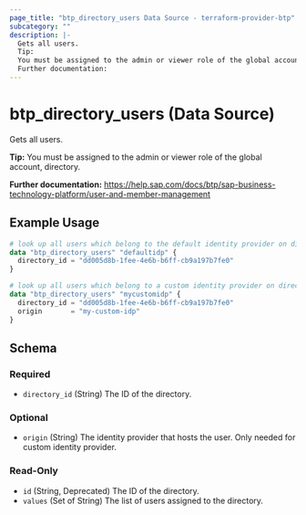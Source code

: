 ```yaml
---
page_title: "btp_directory_users Data Source - terraform-provider-btp"
subcategory: ""
description: |-
  Gets all users.
  Tip:
  You must be assigned to the admin or viewer role of the global account, directory.
  Further documentation:
---
```


# btp_directory_users (Data Source)

Gets all users.

__Tip:__
You must be assigned to the admin or viewer role of the global account, directory.

__Further documentation:__
<https://help.sap.com/docs/btp/sap-business-technology-platform/user-and-member-management>

## Example Usage

```terraform
# look up all users which belong to the default identity provider on directory level
data "btp_directory_users" "defaultidp" {
  directory_id = "dd005d8b-1fee-4e6b-b6ff-cb9a197b7fe0"
}

# look up all users which belong to a custom identity provider on directory level
data "btp_directory_users" "mycustomidp" {
  directory_id = "dd005d8b-1fee-4e6b-b6ff-cb9a197b7fe0"
  origin       = "my-custom-idp"
}
```

<!-- schema generated by tfplugindocs -->
## Schema

### Required

- `directory_id` (String) The ID of the directory.

### Optional

- `origin` (String) The identity provider that hosts the user. Only needed for custom identity provider.

### Read-Only

- `id` (String, Deprecated) The ID of the directory.
- `values` (Set of String) The list of users assigned to the directory.